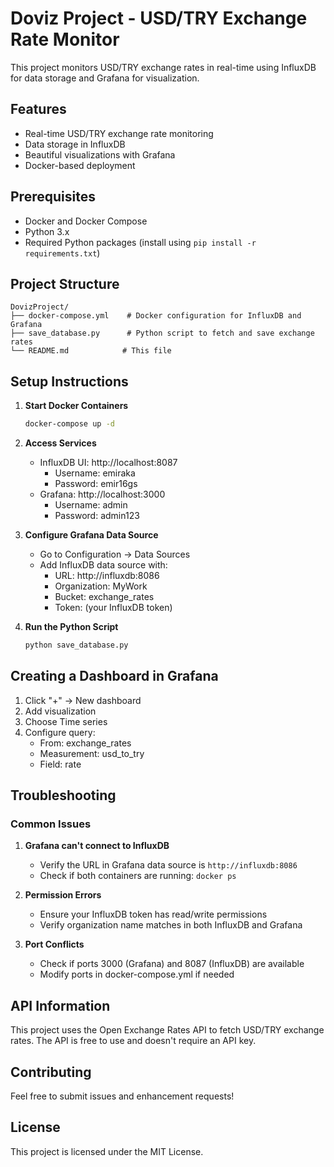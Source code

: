 # Doviz Project - USD/TRY Exchange Rate Monitor

This project monitors USD/TRY exchange rates in real-time using InfluxDB for data storage and Grafana for visualization.

## Features

- Real-time USD/TRY exchange rate monitoring
- Data storage in InfluxDB
- Beautiful visualizations with Grafana
- Docker-based deployment

## Prerequisites

- Docker and Docker Compose
- Python 3.x
- Required Python packages (install using `pip install -r requirements.txt`)

## Project Structure

```
DovizProject/
├── docker-compose.yml    # Docker configuration for InfluxDB and Grafana
├── save_database.py      # Python script to fetch and save exchange rates
└── README.md            # This file
```

## Setup Instructions

1. **Start Docker Containers**
   ```bash
   docker-compose up -d
   ```

2. **Access Services**
   - InfluxDB UI: http://localhost:8087
     - Username: emiraka
     - Password: emir16gs
   - Grafana: http://localhost:3000
     - Username: admin
     - Password: admin123

3. **Configure Grafana Data Source**
   - Go to Configuration → Data Sources
   - Add InfluxDB data source with:
     - URL: http://influxdb:8086
     - Organization: MyWork
     - Bucket: exchange_rates
     - Token: (your InfluxDB token)

4. **Run the Python Script**
   ```bash
   python save_database.py
   ```

## Creating a Dashboard in Grafana

1. Click "+" → New dashboard
2. Add visualization
3. Choose Time series
4. Configure query:
   - From: exchange_rates
   - Measurement: usd_to_try
   - Field: rate

## Troubleshooting

### Common Issues

1. **Grafana can't connect to InfluxDB**
   - Verify the URL in Grafana data source is `http://influxdb:8086`
   - Check if both containers are running: `docker ps`

2. **Permission Errors**
   - Ensure your InfluxDB token has read/write permissions
   - Verify organization name matches in both InfluxDB and Grafana

3. **Port Conflicts**
   - Check if ports 3000 (Grafana) and 8087 (InfluxDB) are available
   - Modify ports in docker-compose.yml if needed

## API Information

This project uses the Open Exchange Rates API to fetch USD/TRY exchange rates. The API is free to use and doesn't require an API key.

## Contributing

Feel free to submit issues and enhancement requests!

## License

This project is licensed under the MIT License.
